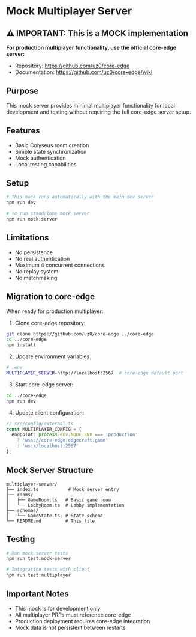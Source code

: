 # Mock Multiplayer Server

## ⚠️ IMPORTANT: This is a MOCK implementation

**For production multiplayer functionality, use the official core-edge server:**
- Repository: https://github.com/uz0/core-edge
- Documentation: https://github.com/uz0/core-edge/wiki

## Purpose
This mock server provides minimal multiplayer functionality for local development and testing without requiring the full core-edge server setup.

## Features
- Basic Colyseus room creation
- Simple state synchronization
- Mock authentication
- Local testing capabilities

## Setup
```bash
# This mock runs automatically with the main dev server
npm run dev

# To run standalone mock server
npm run mock:server
```

## Limitations
- No persistence
- No real authentication
- Maximum 4 concurrent connections
- No replay system
- No matchmaking

## Migration to core-edge
When ready for production multiplayer:

1. Clone core-edge repository:
```bash
git clone https://github.com/uz0/core-edge ../core-edge
cd ../core-edge
npm install
```

2. Update environment variables:
```bash
# .env
MULTIPLAYER_SERVER=http://localhost:2567  # core-edge default port
```

3. Start core-edge server:
```bash
cd ../core-edge
npm run dev
```

4. Update client configuration:
```typescript
// src/config/external.ts
const MULTIPLAYER_CONFIG = {
  endpoint: process.env.NODE_ENV === 'production'
    ? 'wss://core-edge.edgecraft.game'
    : 'ws://localhost:2567'
};
```

## Mock Server Structure
```
multiplayer-server/
├── index.ts           # Mock server entry
├── rooms/
│   ├── GameRoom.ts   # Basic game room
│   └── LobbyRoom.ts  # Lobby implementation
├── schemas/
│   └── GameState.ts  # State schema
└── README.md         # This file
```

## Testing
```bash
# Run mock server tests
npm run test:mock-server

# Integration tests with client
npm run test:multiplayer
```

## Important Notes
- This mock is for development only
- All multiplayer PRPs must reference core-edge
- Production deployment requires core-edge integration
- Mock data is not persistent between restarts